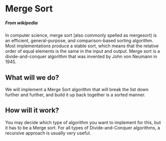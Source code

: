 # Merge Sort
##### From wikipedia
In computer science, merge sort (also commonly spelled as mergesort) is an efficient, general-purpose, and comparison-based sorting algorithm. Most implementations produce a stable sort, which means that the relative order of equal elements is the same in the input and output. Merge sort is a divide-and-conquer algorithm that was invented by John von Neumann in 1945.

## What will we do?
We will implement a Merge Sort algorithm that will break the list down further and further, and build it up back together is a sorted manner.

## How will it work?
You may decide which type of algorithm you want to implement for this, but it has to be a Merge sort. 
For all types of Divide-and-Conquer algorithms, a recursive approach is usually very useful.
